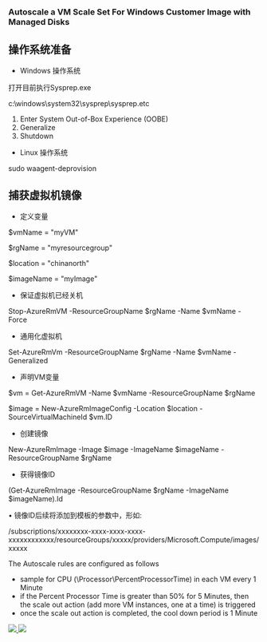 ### Autoscale a VM Scale Set For Windows Customer Image with Managed Disks ###

## 操作系统准备 ##

- Windows 操作系统

打开目前执行Sysprep.exe

c:\windows\system32\sysprep\sysprep.etc

1. Enter System Out-of-Box Experience (OOBE)
2. Generalize
3. Shutdown

- Linux 操作系统

sudo waagent-deprovision

## 捕获虚拟机镜像 ##

- 定义变量

$vmName = "myVM"

$rgName = "myresourcegroup"

$location = "chinanorth"

$imageName = "myImage"

- 保证虚拟机已经关机

Stop-AzureRmVM -ResourceGroupName $rgName -Name $vmName -Force

- 通用化虚拟机

Set-AzureRmVm -ResourceGroupName $rgName -Name $vmName -Generalized

- 声明VM变量

$vm = Get-AzureRmVM -Name $vmName -ResourceGroupName $rgName

$image = New-AzureRmImageConfig -Location $location -SourceVirtualMachineId $vm.ID

- 创建镜像

New-AzureRmImage -Image $image -ImageName $imageName -ResourceGroupName $rgName

- 获得镜像ID

(Get-AzureRmImage -ResourceGroupName $rgName -ImageName $imageName).Id

• 镜像ID后续将添加到模板的参数中，形如:

/subscriptions/xxxxxxxx-xxxx-xxxx-xxxx-xxxxxxxxxxxx/resourceGroups/xxxxx/providers/Microsoft.Compute/images/xxxxx


The Autoscale rules are configured as follows
- sample for CPU (\\Processor\\PercentProcessorTime) in each VM every 1 Minute
- if the Percent Processor Time is greater than 50% for 5 Minutes, then the scale out action (add more VM instances, one at a time) is triggered
- once the scale out action is completed, the cool down period is 1 Minute


<a href="https://portal.azure.cn/#create/Microsoft.Template/uri/https%3A%2F%2Fraw.githubusercontent.com%2Fdafoyiming%2Fazure-quick-start-china%2Fmeat%2F201-vmss-customer-managed-image-autoscale-existing-vnet%2Fazuredeploy.json" target="_blank">
    <img src="http://azuredeploy.net/deploybutton.png"/>
</a>
<a href="http://armviz.io/#/?load=https%3A%2F%2Fraw.githubusercontent.com%2FAzure%2Fazure-quickstart-templates%2Fmaster%2F201-vmss-ubuntu-autoscale%2Fazuredeploy.json" target="_blank">
    <img src="http://armviz.io/visualizebutton.png"/>
</a>
